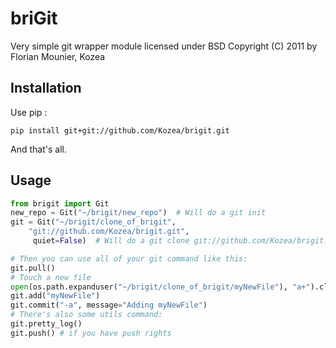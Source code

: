 briGit
======

Very simple git wrapper module licensed under BSD
Copyright (C) 2011 by Florian Mounier, Kozea


Installation
------------

Use pip :

    pip install git+git://github.com/Kozea/brigit.git

And that's all.


Usage
-----

```python
from brigit import Git
new_repo = Git("~/brigit/new_repo")  # Will do a git init
git = Git("~/brigit/clone_of_brigit",
    "git://github.com/Kozea/brigit.git",
     quiet=False)  # Will do a git clone git://github.com/Kozea/brigit.git

# Then you can use all of your git command like this:
git.pull()
# Touch a new file
open(os.path.expanduser("~/brigit/clone_of_brigit/myNewFile"), "a+").close()
git.add("myNewFile")
git.commit("-a", message="Adding myNewFile")
# There's also some utils command:
git.pretty_log()
git.push() # if you have push rights
```
